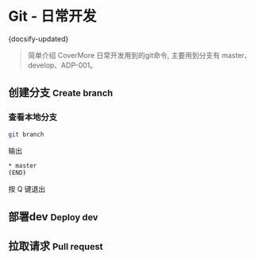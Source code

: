 # Git - 日常开发
{docsify-updated}

> 简单介绍 CoverMore 日常开发用到的git命令, 主要用到分支有 master、develop、ADP-001。

<section>

## 创建分支 <small class="opacity-25 fw-light">Create branch</small>
### 查看本地分支
```bash
git branch
```
输出
```bash
* master
(END)
```
按 Q 键退出


</section>


## 部署dev <small class="opacity-25 fw-light">Deploy dev</small>

## 拉取请求 <small class="opacity-25 fw-light">Pull request</small>


